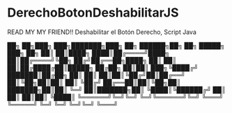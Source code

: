 # DerechoBotonDeshabilitarJS
READ MY MY FRIEND!! 
Deshabilitar el Botón Derecho, Script Java

██╗     ██╗███╗   ███╗███████╗███╗   ██╗ ██████╗██╗   ██╗ █████╗ ███╗   ██╗
██║     ██║████╗ ████║██╔════╝████╗  ██║██╔════╝╚██╗ ██╔╝██╔══██╗████╗  ██║
██║     ██║██╔████╔██║█████╗  ██╔██╗ ██║██║  ███╗╚████╔╝ ███████║██╔██╗ ██║
██║     ██║██║╚██╔╝██║██╔══╝  ██║╚██╗██║██║   ██║ ╚██╔╝  ██╔══██║██║╚██╗██║
███████╗██║██║ ╚═╝ ██║███████╗██║ ╚████║╚██████╔╝  ██║   ██║  ██║██║ ╚████║
╚══════╝╚═╝╚═╝     ╚═╝╚══════╝╚═╝  ╚═══╝ ╚═════╝   ╚═╝   ╚═╝  ╚═╝╚═╝  ╚═══╝
                                                                           
